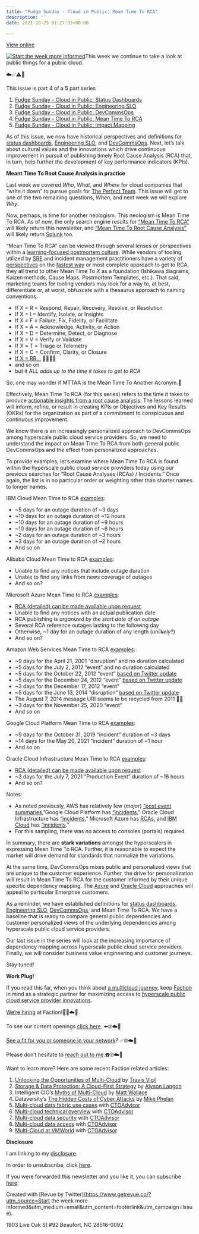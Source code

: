 ```yaml
---
title: "Fudge Sunday - Cloud in Public: Mean Time To RCA"
description: ''
date: 2021-10-25 01:27:33+00:00

---
```


[View online](https://sunday.fudge.org/issues/fudge-sunday-cloud-in-public-mean-time-to-rca-815545?utm_campaign=Issue&utm_content=view_in_browser&utm_medium=email&utm_source=Start+the+week+more+informed)

[![Start the week more informed](https://bucketeer-e05bbc84-baa3-437e-9518-adb32be77984.s3.amazonaws.com/public/images/d93a2ee4-3ae3-4b21-8b25-7d3893cc4cad_1200x115.png "Start the week more informed")](https://substackcdn.com/image/fetch/f_auto,q_auto:good,fl_progressive:steep/https%3A%2F%2Fbucketeer-e05bbc84-baa3-437e-9518-adb32be77984.s3.amazonaws.com%2Fpublic%2Fimages%2Fd93a2ee4-3ae3-4b21-8b25-7d3893cc4cad_1200x115.png)This week we continue to take a look at public things for a public cloud.

☁️✅⚠️🛑

This issue is part 4 of a 5 part series

1. [Fudge Sunday - Cloud in Public: Status Dashboards](https://sunday.fudge.org/issues/fudge-sunday-cloud-in-public-status-dashboards-783150?utm_campaign=Fudge%20Sunday&utm_medium=email&utm_source=Revue%20newsletter)
2. [Fudge Sunday - Cloud in Public: Engineering SLO](https://sunday.fudge.org/archive/794553?utm_campaign=Fudge%20Sunday&utm_medium=email&utm_source=Revue%20newsletter)
3. [Fudge Sunday - Cloud in Public: DevCommsOps](https://sunday.fudge.org/issues/fudge-sunday-cloud-in-public-devcommsops-805563?utm_campaign=Fudge%20Sunday&utm_medium=email&utm_source=Revue%20newsletter)
4. [Fudge Sunday - Cloud in Public: Mean Time To RCA](https://sunday.fudge.org/archive/815545?utm_campaign=Start%20the%20week%20more%20informed&utm_medium=email&utm_source=Revue%20newsletter)
5. [Fudge Sunday - Cloud in Public: Impact Mapping](https://sunday.fudge.org/issues/fudge-sunday-cloud-in-public-impact-mapping-826383?utm_campaign=Start%20the%20week%20more%20informed&utm_medium=email&utm_source=Revue%20newsletter)

As of this issue, we now have historical perspectives and definitions for [status dashboards](https://sunday.fudge.org/issues/fudge-sunday-cloud-in-public-status-dashboards-783150?utm_campaign=Fudge%20Sunday&utm_medium=email&utm_source=Revue%20newsletter), [Engineering SLO](https://sunday.fudge.org/archive/794553?utm_campaign=Fudge%20Sunday&utm_medium=email&utm_source=Revue%20newsletter), and [DevCommsOps](https://sunday.fudge.org/issues/fudge-sunday-cloud-in-public-devcommsops-805563?utm_campaign=Start%20the%20week%20more%20informed&utm_medium=email&utm_source=Revue%20newsletter). Next, let’s talk about cultural values and the innovations which drive continuous improvement in pursuit of publishing timely Root Cause Analysis (RCA) that, in turn, help further the development of key performance indicators (KPIs).

 **Meant Time To Root Cause Analysis in practice**

Last week we covered *Who*, *What*, and *Where* for cloud companies that “write it down” to pursue goals for [The Perfect Team](https://fudge.org/the-perfect-team/?utm_campaign=Fudge%20Sunday&utm_medium=email&utm_source=Revue%20newsletter). This issue will get to one of the two remaining questions, *When*, and next week we will explore *Why*.

Now, perhaps, is time for another neologism. This neologism is Mean Time To RCA. As of now, the only search engine results for [“Mean Time To RCA”](https://www.google.com/search?q=%22Mean%20Time%20To%20RCA%22&utm_campaign=Start%20the%20week%20more%20informed&utm_medium=email&utm_source=Revue%20newsletter) will likely return this newsletter, and [“Mean Time To Root Cause Analysis”](https://www.google.com/search?q=%22Mean%20Time%20To%20Root%20Cause%20Analysis%22&utm_campaign=Start%20the%20week%20more%20informed&utm_medium=email&utm_source=Revue%20newsletter) will likely return [Splunk](https://lantern.splunk.com/IT_Use_Case_Guidance/Infrastructure_Performance_Monitoring/Virtualization_Monitoring/Monitoring_VMware_virtualization_infrastructure?utm_campaign=Start%20the%20week%20more%20informed&utm_medium=email&utm_source=Revue%20newsletter) too.

“Mean Time To RCA” can be viewed through several lenses or perspectives within a [learning-focused postmortem culture](https://sre.google/sre-book/postmortem-culture/?utm_campaign=Start%20the%20week%20more%20informed&utm_medium=email&utm_source=Revue%20newsletter). While vendors of tooling utilized by [SRE](https://sre.google/resources/?utm_campaign=Start%20the%20week%20more%20informed&utm_medium=email&utm_source=Revue%20newsletter) and incident management practitioners have a variety of [perspectives](https://communities.sas.com/t5/SAS-Global-Forum-Proceedings/Improving-Mean-Time-to-Resolution-and-Root-Cause-Analysis-for/ta-p/726299?utm_campaign=Start%20the%20week%20more%20informed&utm_medium=email&utm_source=Revue%20newsletter) on the [fastest way](https://www.oreilly.com/content/taming-chaos-preparing-for-your-next-incident/?utm_campaign=Start%20the%20week%20more%20informed&utm_medium=email&utm_source=Revue%20newsletter) or most complete approach to get to RCA, they all trend to other Mean Time To *X* as a foundation (Ishikawa diagrams, Kaizen methods, Cause Maps, Postmortem Templates, etc.). That said, marketing teams for tooling vendors may look for a way to, at best, differentiate or, at worst, obfuscate with a thesaurus approach to naming conventions.

* If X = R = Respond, Repair, Recovery, Resolve, or Resolution
* If X = I = Identify, Isolate, or Insights
* If X = F = Failure, Fix, Fidelity, or Facilitate
* If X = A = Acknowledge, Activity, or Action
* If X = D = Determine, Detect, or Diagnose
* If X = V = Verify or Validate
* If X = T = Triage or Telemetry
* If X = C = Confirm, Clarity, or Closure
* [If X = RR…](https://sre.google/mobaa/methods/?utm_campaign=Start%20the%20week%20more%20informed&utm_medium=email&utm_source=Revue%20newsletter) 🤣🤣🤣🤣
* and so on
* but it ALL *adds up to the time it takes to get to RCA*

So, one may wonder if MTTAA is the Mean Time To Another Acronym.🤔

Effectively, Mean Time To RCA (for this series) refers to the time it takes to produce [actionable insights from a root cause analysis](https://sre.google/sre-book/example-postmortem/?utm_campaign=Start%20the%20week%20more%20informed&utm_medium=email&utm_source=Revue%20newsletter). The lessons learned will inform, refine, or result in creating KPIs or Objectives and Key Results (OKRs) for the organization as part of a commitment to conspicuous and continuous improvement.

We know there is an increasingly personalized approach to DevCommsOps among hyperscale public cloud service providers. So, we need to understand the impact on Mean Time To RCA from both general public DevCommsOps and the effect from personalized approaches.

To provide examples, let’s examine where Mean Time To RCA is found within the hyperscale public cloud service providers today using our previous searches for “Root Cause Analyses (RCAs) / Incidents.” Once again, the list is in no particular order or weighting other than shorter names to longer names.

IBM Cloud Mean Time to RCA [examples](https://cloud.ibm.com/status/incident-reports?utm_campaign=Fudge%20Sunday&utm_medium=email&utm_source=Revue%20newsletter):

* ~5 days for an outage duration of ~3 days
* ~10 days for an outage duration of ~12 hours
* ~10 days for an outage duration of ~9 hours
* ~10 days for an outage duration of ~6 hours
* ~2 days for an outage duration of ~3 hours
* ~3 days for an outage duration of ~2 hours
* And so on

Alibaba Cloud Mean Time to RCA [examples](https://www.alibabacloud.com/notice?utm_campaign=Fudge%20Sunday&utm_medium=email&utm_source=Revue%20newsletter):

* Unable to find any notices that include outage duration
* Unable to find any links from news coverage of outages
* And so on?

Microsoft Azure Mean Time to RCA [examples](https://status.azure.com/en-us/status/history/?utm_campaign=Fudge%20Sunday&utm_medium=email&utm_source=Revue%20newsletter):

* [RCA (detailed) can be made available upon request](https://azure.microsoft.com/en-us/blog/get-an-official-service-issue-root-cause-analysis-with-azure-service-health/?utm_campaign=Start%20the%20week%20more%20informed&utm_medium=email&utm_source=Revue%20newsletter)
* Unable to find any notices with an actual publication date
* RCA publishing is *organized by the start date of an outage*
* Several RCA reference outages lasting to the following day
* Otherwise, ~1 day for an outage duration of any length (*unlikely?*)
* And so on?

Amazon Web Services Mean Time to RCA [examples](https://aws.amazon.com/premiumsupport/technology/pes/?utm_campaign=Fudge%20Sunday&utm_medium=email&utm_source=Revue%20newsletter):

* ~9 days for the April 21, 2001 “disruption” and no duration calculated
* ~5 days for the July 2, 2012 “event” and no duration calculated
* ~5 days for the October 22, 2012 “event” [based on Twitter update](https://twitter.com/jeffbarr/status/262031699033063424?utm_campaign=Start%20the%20week%20more%20informed&utm_medium=email&utm_source=Revue%20newsletter)
* ~5 days for the December 24, 2012 “event” [based on Twitter update](https://twitter.com/fzeisler/status/285253174837792770?utm_campaign=Start%20the%20week%20more%20informed&utm_medium=email&utm_source=Revue%20newsletter)
* ~3 days for the December 17, 2012 “event”
* ~5 days for the June 13, 2014 “disruption” [based on Twitter update](https://twitter.com/m3thos/status/81828759845609472?s=20&utm_campaign=Start%20the%20week%20more%20informed&utm_medium=email&utm_source=Revue%20newsletter)
* The August 7, 2014 message URI seems to be recycled from 2011 🤷‍♂️
* ~3 days for the November 25, 2020 “event”
* And so on

Google Cloud Platform Mean Time to RCA [examples](https://status.cloud.google.com/summary?utm_campaign=Fudge%20Sunday&utm_medium=email&utm_source=Revue%20newsletter):

* ~9 days for the October 31, 2019 “incident” duration of ~3 days
* ~14 days for the May 20, 2021 “incident” duration of ~1 hour
* And so on

Oracle Cloud Infrastructure Mean Time to RCA [examples](https://ocistatus.oraclecloud.com/history?utm_campaign=Fudge%20Sunday&utm_medium=email&utm_source=Revue%20newsletter):

* [RCA (detailed) can be made available upon request](https://blogs.oracle.com/proactivesupportepm/post/how-to-get-a-root-cause-analysis-of-unplanned-outages-in-enterprise-performance-management-epm-cloud?utm_campaign=Start%20the%20week%20more%20informed&utm_medium=email&utm_source=Revue%20newsletter)
* ~3 days for the July 7, 2021 “Production Event” duration of ~16 hours
* And so on?

Notes:

* As noted previously, AWS has relatively few (*major*) [“post event summaries](https://aws.amazon.com/premiumsupport/technology/pes/?utm_campaign=Fudge%20Sunday&utm_medium=email&utm_source=Revue%20newsletter),”Google Cloud Platform has [“incidents](https://status.cloud.google.com/summary?utm_campaign=Fudge%20Sunday&utm_medium=email&utm_source=Revue%20newsletter),” Oracle Cloud Infrastructure has [“incidents](https://ocistatus.oraclecloud.com/history?utm_campaign=Fudge%20Sunday&utm_medium=email&utm_source=Revue%20newsletter),” Microsoft Azure has [RCAs](https://status.azure.com/en-us/status/history/?utm_campaign=Fudge%20Sunday&utm_medium=email&utm_source=Revue%20newsletter), and [IBM Cloud](https://cloud.ibm.com/status/incident-reports?utm_campaign=Fudge%20Sunday&utm_medium=email&utm_source=Revue%20newsletter) has [“incidents](https://cloud.ibm.com/status/incident-reports?utm_campaign=Fudge%20Sunday&utm_medium=email&utm_source=Revue%20newsletter).”
* For this sampling, there was no access to consoles (portals) required.

In summary, there are **stark variations** amongst the hyperscalers in expressing Mean Time To RCA. Further, it is reasonable to expect the market will drive demand for standards that normalize the variations.

At the same time, DevCommsOps mixes public and personalized views that are unique to the customer experience. Further, the drive for personalization will result in Mean Time To RCA for the customer informed by their unique specific dependency mapping. The [Azure](https://azure.microsoft.com/en-us/blog/get-an-official-service-issue-root-cause-analysis-with-azure-service-health/?utm_campaign=Start%20the%20week%20more%20informed&utm_medium=email&utm_source=Revue%20newsletter) and [Oracle Cloud](https://blogs.oracle.com/proactivesupportepm/post/how-to-get-a-root-cause-analysis-of-unplanned-outages-in-enterprise-performance-management-epm-cloud?utm_campaign=Start%20the%20week%20more%20informed&utm_medium=email&utm_source=Revue%20newsletter) approaches will appeal to particular Enterprise customers.

As a reminder, we have established definitions for [status dashboards](https://sunday.fudge.org/issues/fudge-sunday-cloud-in-public-status-dashboards-783150?utm_campaign=Fudge%20Sunday&utm_medium=email&utm_source=Revue%20newsletter), [Engineering SLO](https://sunday.fudge.org/archive/794553?utm_campaign=Fudge%20Sunday&utm_medium=email&utm_source=Revue%20newsletter), [DevCommsOps](https://sunday.fudge.org/issues/fudge-sunday-cloud-in-public-devcommsops-805563?utm_campaign=Start%20the%20week%20more%20informed&utm_medium=email&utm_source=Revue%20newsletter), and Mean Time To RCA. We have a baseline that is ready to compare general public dependencies and customer personalized views of the underlying dependencies among hyperscale public cloud service providers.

Our last issue in the series will look at the increasing importance of dependency mapping across hyperscale public cloud service providers. Finally, we will consider business value engineering and customer journeys.

Stay tuned!

 **Work Plug!**

If you read this far, when you think about [a multicloud journey](https://www.factioninc.com/solutions/multi-cloud-data-services/?utm_campaign=Fudge%20Sunday&utm_medium=email&utm_source=Revue%20newsletter), keep [Faction](https://www.factioninc.com/solutions/multi-cloud-data-services/?utm_campaign=Fudge%20Sunday&utm_medium=email&utm_source=Revue%20newsletter) in mind as a strategic partner for maximizing access to [hyperscale public cloud service provider innovations](https://www.factioninc.com/solutions/multi-cloud-data-services/?utm_campaign=Fudge%20Sunday&utm_medium=email&utm_source=Revue%20newsletter).

[We’re hiring](https://grnh.se/66f4d22d4us?utm_campaign=Start%20the%20week%20more%20informed&utm_medium=email&utm_source=Revue%20newsletter) at Faction!🎉🤓☁️🚀

To see our current openings [click here](https://grnh.se/66f4d22d4us?utm_campaign=Start%20the%20week%20more%20informed&utm_medium=email&utm_source=Revue%20newsletter). ⬅️🤓☁️🚀

[See a fit for you or someone in your network](https://grnh.se/66f4d22d4us?utm_campaign=Start%20the%20week%20more%20informed&utm_medium=email&utm_source=Revue%20newsletter)? ✅🤓☁️🚀

Please don’t hesitate to [reach out to me](https://jaycuthrell.com/contact/?utm_campaign=Start%20the%20week%20more%20informed&utm_medium=email&utm_source=Revue%20newsletter).☎️🤓☁️🚀

Want to learn more? Here are some recent Faction related articles:

1. [Unlocking the Opportunities of Multi-Cloud](https://www.delltechnologies.com/en-us/blog/unlocking-the-opportunities-of-multi-cloud/?utm_campaign=Start%20the%20week%20more%20informed&utm_medium=email&utm_source=Revue%20newsletter) by [Travis Vigil](https://www.delltechnologies.com/en-us/blog/authors/travis-vigil/?utm_campaign=Start%20the%20week%20more%20informed&utm_medium=email&utm_source=Revue%20newsletter)
2. [Storage & Data Protection: A Cloud-First Strategy](https://www.delltechnologies.com/en-us/blog/storage-and-data-protection-for-your-cloud-first-strategy/?utm_campaign=Start%20the%20week%20more%20informed&utm_medium=email&utm_source=Revue%20newsletter) by [Alyson Langon](https://www.delltechnologies.com/en-us/blog/authors/alyson-langon/?utm_campaign=Start%20the%20week%20more%20informed&utm_medium=email&utm_source=Revue%20newsletter)
3. Intelligent CIO’s [Myths of Multi-Cloud](https://www.intelligentcio.com/north-america/2021/10/07/myths-of-multi-cloud-whats-standing-in-the-way-of-a-streamlined-approach/?utm_campaign=Fudge%20Sunday&utm_medium=email&utm_source=Revue%20newsletter) by [Matt Wallace](https://twitter.com/mattwallace?utm_campaign=Start%20the%20week%20more%20informed&utm_medium=email&utm_source=Revue%20newsletter)
4. Dataversity’s [The Hidden Costs of Cyber Attacks](https://www.dataversity.net/the-hidden-costs-of-cyberattacks/?utm_campaign=Fudge%20Sunday&utm_medium=email&utm_source=Revue%20newsletter) by [Mike Phelan](https://www.linkedin.com/in/mikephelan-1912/?utm_campaign=Start%20the%20week%20more%20informed&utm_medium=email&utm_source=Revue%20newsletter)
5. [Multi-cloud data fabric use cases](https://thectoadvisor.com/multicloud-data-fabric-use-cases-with-faction/?utm_campaign=Fudge%20Sunday&utm_medium=email&utm_source=Revue%20newsletter) with [CTOAdvisor](https://thectoadvisor.com/?utm_campaign=Fudge%20Sunday&utm_medium=email&utm_source=Revue%20newsletter)
6. [Multi-cloud technical overview](https://thectoadvisor.com/faction-multicloud-technical-overview-interview-with-matt-wallace/?utm_campaign=Fudge%20Sunday&utm_medium=email&utm_source=Revue%20newsletter) with [CTOAdvisor](https://thectoadvisor.com/?utm_campaign=Fudge%20Sunday&utm_medium=email&utm_source=Revue%20newsletter)
7. [Multi-cloud data security](https://thectoadvisor.com/multi-cloud-data-security-dell-technologies-and-faction/?utm_campaign=Fudge%20Sunday&utm_medium=email&utm_source=Revue%20newsletter) with [CTOAdvisor](https://thectoadvisor.com/?utm_campaign=Fudge%20Sunday&utm_medium=email&utm_source=Revue%20newsletter)
8. [Multi-cloud data access](https://thectoadvisor.com/using-dell-powerscale-for-multi-cloud-data-access/?utm_campaign=Fudge%20Sunday&utm_medium=email&utm_source=Revue%20newsletter) with [CTOAdvisor](https://thectoadvisor.com/?utm_campaign=Fudge%20Sunday&utm_medium=email&utm_source=Revue%20newsletter)
9. [Multi-Cloud at VMWorld](https://www.linkedin.com/posts/kltownsend_multicloud-vmworld-activity-6851248635166957568-oEkR/?utm_campaign=Fudge%20Sunday&utm_medium=email&utm_source=Revue%20newsletter) with [CTOAdvisor](https://thectoadvisor.com/?utm_campaign=Fudge%20Sunday&utm_medium=email&utm_source=Revue%20newsletter)

 **Disclosure**

I am linking to my [disclosure](https://jaycuthrell.com/disclosure/?utm_campaign=Fudge%20Sunday&utm_medium=email&utm_source=Revue%20newsletter).

In order to unsubscribe, click [here](#).

If you were forwarded this newsletter and you like it, you can subscribe [here](https://sunday.fudge.org/?utm_campaign=Issue&utm_content=forwarded&utm_medium=email&utm_source=Start+the+week+more+informed).

Created with [Revue by Twitter](https://www.getrevue.co/?utm_source=Start the week more informed&utm_medium=email&utm_content=footerlink&utm_campaign=Issue).

1903 Live Oak St #92 Beaufort, NC 28516-0092

